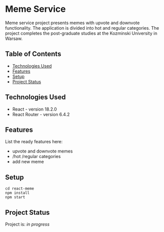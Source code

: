 # Meme Service

Meme service project presents memes with upvote and downvote functionality. The application is divided into hot and regular categories. The project completes the post-graduate studies at the Kozminski University in Warsaw.

## Table of Contents

- [Technologies Used](#technologies-used)
- [Features](#features)
- [Setup](#setup)
- [Project Status](#project-status)

## Technologies Used

- React - version 18.2.0
- React Router - version 6.4.2

## Features

List the ready features here:

- upvote and downvote memes
- /hot /regular categories
- add new meme

## Setup

    cd react-meme
    npm install
    npm start

## Project Status

Project is: _in progress_
